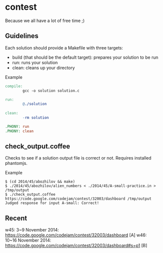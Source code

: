 # contest #

Because we all have a lot of free time ;)

## Guidelines ##

Each solution should provide a Makefile with three targets:
* build (that should be the default target): prepares your solution to be run
* run: runs your solution
* clean: cleans up your directory

Example
```makefile
compile:
        gcc -o solution solution.c

run:
        @./solution
        
clean:
        -rm solution

.PHONY: run
.PHONY: clean
```

## check_output.coffee ##

Checks to see if a solution output file is correct or not.  Requires
installed phantomjs.

Example
```shell
$ (cd 2014/45/abozhilov && make)
$ ./2014/45/abozhilov/alien_numbers < ./2014/45/A-small-practice.in > /tmp/output
$ ./check_output.coffee https://code.google.com/codejam/contest/32003/dashboard /tmp/output
Judged response for input A-small: Correct!
```

## Recent ##

w45: 3~9 November 2014: https://code.google.com/codejam/contest/32003/dashboard [A]
w46: 10~16 November 2014: https://code.google.com/codejam/contest/32003/dashboard#s=p1 [B]
